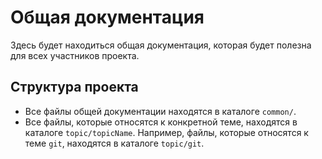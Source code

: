 # Общая документация

Здесь будет находиться общая документация, которая будет полезна для всех участников проекта.

## Структура проекта

- Все файлы общей документации находятся в каталоге `common/`. 
- Все файлы, которые относятся к конкретной теме, находятся в каталоге `topic/topicName`. Например, файлы, которые относятся к теме `git`, находятся в каталоге `topic/git`.
